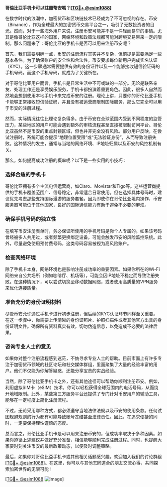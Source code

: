 **哥倫比亞手机卡可以註冊幣安嗎？[[TG💪+ @esim1088](https://t.me/s/esim1088)]**

在数字时代的浪潮中，加密货币和区块链技术已经成为了不可忽视的存在。币安（Binance），作为全球最大的加密货币交易平台之一，吸引了无数投资者的目光。然而，对于一些海外用户来说，注册币安可能并不是一件轻而易举的事情。尤其是像哥伦比亚这样的国家，网络环境和政策法规都可能对跨境交易带来一定的限制。那么问题来了：哥伦比亚的手机卡是否可以用来注册币安呢？

首先，我们需要明确一点，币安的注册流程其实并不复杂，但前提是需要满足一些基本条件。为了确保账户的安全性和合法性，币安要求每位新用户完成实名认证（KYC）。这一步骤通常需要提供有效的身份证件以及一个能够接收短信验证码的手机号码。而这个手机号码，就成为了关键所在。

对于哥伦比亚用户而言，手机卡是日常生活中不可或缺的一部分。无论是联系亲友、处理工作还是享受娱乐服务，手机卡都扮演着重要角色。因此，很多人自然而然地会想到使用本地手机卡来完成币安的注册。理论上讲，只要你的哥伦比亚手机卡能够正常接收短信验证码，并且没有被运营商限制国际服务，那么它完全可以用于币安的注册过程。

然而，实际情况往往比理论复杂得多。由于币安在全球范围内受到不同程度的监管压力，某些地区的用户可能会遇到额外的审核流程甚至直接被限制访问平台。哥伦比亚虽然不是币安的重点封锁区域，但也并非完全没有风险。部分用户反映，在尝试注册时，系统可能会提示“地理位置受限”或“无法验证身份”，从而导致注册失败。这种情况的发生，通常与当地的网络环境、IP地址归属以及币安的风控机制有关。

那么，如何提高成功注册的概率呢？以下是一些实用的小技巧：

### **选择合适的手机卡**
哥伦比亚拥有多个主流电信运营商，如Claro、Movistar和Tigo等。这些运营商提供的手机卡覆盖范围广、信号稳定，非常适合日常使用。但在选择具体号码时，建议优先考虑那些支持国际漫游的服务套餐。因为即使你在哥伦比亚境内操作，币安服务器可能位于其他国家，良好的国际通信能力有助于避免不必要的麻烦。

### **确保手机号码的独立性**
在填写币安注册表单时，务必保证所使用的手机号码是你个人专属的。如果该号码曾经被多人共用过，或者频繁更换绑定设备，可能会触发币安的风险监控系统。此外，尽量避免使用预付费号码，这类号码容易被视为高风险账户。

### **检查网络环境**
除了手机卡本身，网络环境也是影响注册成功率的重要因素。如果你所在的Wi-Fi网络来自公共场所（例如咖啡厅、机场等），可能会因IP地址不稳定而导致注册失败。在这种情况下，可以尝试切换至移动数据网络，或者使用高质量的VPN服务来优化连接质量。

### **准备充分的身份证明材料**
尽管币安允许通过手机卡进行初步注册，但后续的KYC认证环节同样至关重要。在这一步骤中，你需要上传清晰的身份证照片、护照扫描件或者其他官方出具的身份证明文件。确保所有资料真实有效，切勿伪造信息，以免造成不必要的法律后果。

### **咨询专业人士的意见**
如果你对整个注册流程感到迷茫，不妨寻求专业人士的帮助。目前市面上有许多专注于加密货币领域的社区论坛和社交媒体群组，里面聚集了大量的经验丰富的用户。他们不仅能为你解答疑惑，还能分享宝贵的实战经验。

当然，除了哥伦比亚手机卡之外，还有其他途径可以帮助你顺利注册币安。例如，利用虚拟SIM卡（eSIM）技术，你可以轻松获得全球范围内的电话号码，从而绕开地域限制。此外，某些第三方服务平台还提供了专门针对币安用户的辅助工具，能够在一定程度上简化注册流程。

不过，无论采用哪种方式，都必须遵守当地法律法规以及币安的使用条款。任何试图规避规则的行为都有可能导致账号冻结甚至法律责任。因此，在追求便捷的同时，一定要保持理性谨慎的态度。

总而言之，哥伦比亚手机卡是可以用来注册币安的，但成功率取决于多种因素。如果你遵循上述建议并做好充分准备，相信能够顺利完成注册过程。同时，也提醒大家要时刻关注币安的最新政策动态，以便及时调整策略。

最后，如果你对哥倫比亞手机卡或其他相关话题感兴趣，欢迎加入我们的讨论群组[[TG💪+ @esim1088](https://t.me/s/esim1088)]。在这里，你可以与其他志同道合的朋友交流心得，共同探索加密世界的无限可能！

[[TG💪+ @esim1088](https://t.me/s/esim1088) ![Image](https://i.postimg.cc/4NQfJmqS/Snipaste-2025-05-13-00-14-12.png)]